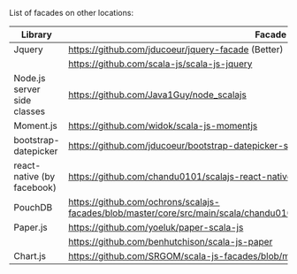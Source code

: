 List of facades on other locations:

Library  | Facade
------------|------
Jquery | https://github.com/jducoeur/jquery-facade (Better)
       | https://github.com/scala-js/scala-js-jquery
Node.js server side classes | https://github.com/Java1Guy/node_scalajs 
Moment.js| https://github.com/widok/scala-js-momentjs
bootstrap-datepicker|https://github.com/jducoeur/bootstrap-datepicker-scalajs
react-native (by facebook) | https://github.com/chandu0101/scalajs-react-native
PouchDB | https://github.com/ochrons/scalajs-facades/blob/master/core/src/main/scala/chandu0101/scalajs/facades/pouchdb/PouchDB.scala
Paper.js| https://github.com/yoeluk/paper-scala-js
        | https://github.com/benhutchison/scala-js-paper
Chart.js| https://github.com/SRGOM/scala-js-facades/blob/master/facades/ChartJs.scala

